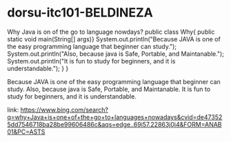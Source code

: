 # dorsu-itc101-BELDINEZA
Why Java is on of the go to language nowdays?
public class Why{
   public static void main(String[] args)}
        System.out.println("Because JAVA is one of the easy programming language that beginner can study.");
        System.out.println("Also, because java is Safe, Portable, and Maintanable."); 
        System.out.println("It is fun to study for beginners, and it is understandable.");
   }
}

Because JAVA is one of the easy programming language that beginner can study. 
Also, because java is Safe, Portable, and Maintanable. 
It is fun to study for beginners, and it is understandable.

link: https://www.bing.com/search?q=why+Java+is+one+of+the+go+to+languages+nowadays&cvid=de473525dd7546718ba28be99606486c&aqs=edge..69i57.22863j0j4&FORM=ANAB01&PC=ASTS
